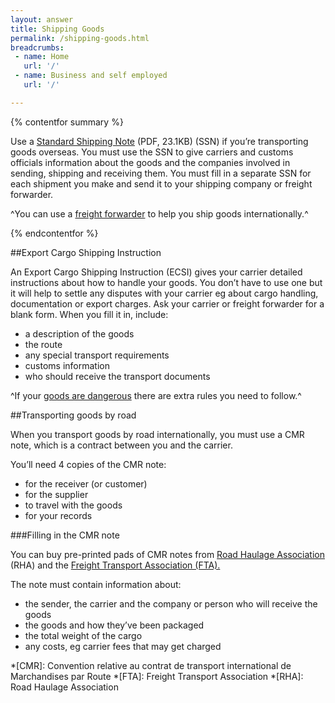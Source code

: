 ```yaml
---
layout: answer
title: Shipping Goods
permalink: /shipping-goods.html
breadcrumbs:
 - name: Home
   url: '/'
 - name: Business and self employed
   url: '/'

---
```

{% contentfor summary %}

Use a [Standard Shipping Note](/government/uploads/system/uploads/attachment_data/file/442288/standard_shipping_note.pdf) (PDF, 23.1KB) (SSN) if you’re transporting goods overseas. You must use the SSN to give carriers and customs officials information about the goods and the companies involved in sending, shipping and receiving them.
You must fill in a separate SSN for each shipment you make and send it to your shipping company or freight forwarder.

^You can use a [freight forwarder](http://www.bifa.org/members) to help you ship goods internationally.^

{% endcontentfor %}

##Export Cargo Shipping Instruction

An Export Cargo Shipping Instruction (ECSI) gives your carrier detailed instructions about how to handle your goods. You don’t have to use one but it will help to settle any disputes with your carrier eg about cargo handling, documentation or export charges. Ask your carrier or freight forwarder for a blank form. When you fill it in, include:
- a description of the goods
- the route
- any special transport requirements
- customs information
- who should receive the transport documents

^If your [goods are dangerous](/link-new-content) there are extra rules you need to follow.^

##Transporting goods by road

When you transport goods by road internationally, you must use a CMR note, which is a contract between you and the carrier.

You’ll need 4 copies of the CMR note:
- for the receiver (or customer)
- for the supplier
- to travel with the goods
- for your records

###Filling in the CMR note

You can buy pre-printed pads of CMR notes from [Road Haulage Association](http://www.rhaonline.co.uk/shop.php) (RHA) and the [Freight Transport Association (FTA).](http://www.shop.fta.co.uk/p-194-cmr-consignment-notes.aspx)

The note must contain information about:
- the sender, the carrier and the company or person who will receive the goods
- the goods and how they’ve been packaged
- the total weight of the cargo
- any costs, eg carrier fees that may get charged

*[CMR]: Convention relative au contrat de transport international de Marchandises par Route
*[FTA]: Freight Transport Association
*[RHA]: Road Haulage Association
